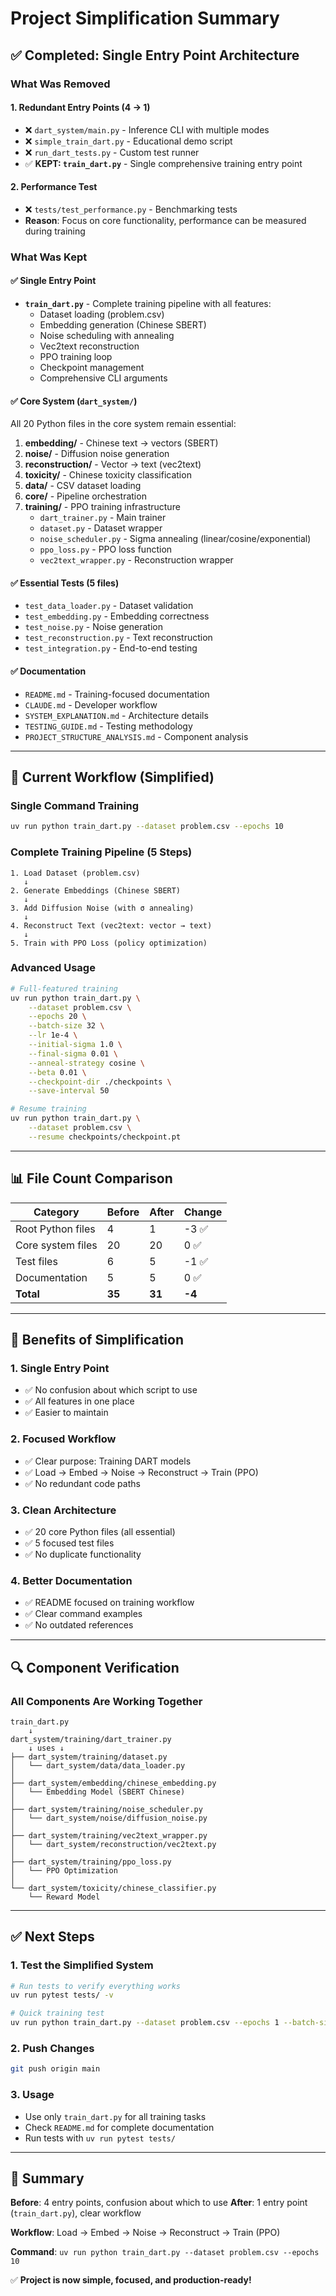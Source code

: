 # Project Simplification Summary

## ✅ Completed: Single Entry Point Architecture

### What Was Removed

#### 1. **Redundant Entry Points** (4 → 1)
- ❌ `dart_system/main.py` - Inference CLI with multiple modes
- ❌ `simple_train_dart.py` - Educational demo script
- ❌ `run_dart_tests.py` - Custom test runner
- ✅ **KEPT: `train_dart.py`** - Single comprehensive training entry point

#### 2. **Performance Test**
- ❌ `tests/test_performance.py` - Benchmarking tests
- **Reason**: Focus on core functionality, performance can be measured during training

### What Was Kept

#### ✅ Single Entry Point
- **`train_dart.py`** - Complete training pipeline with all features:
  - Dataset loading (problem.csv)
  - Embedding generation (Chinese SBERT)
  - Noise scheduling with annealing
  - Vec2text reconstruction
  - PPO training loop
  - Checkpoint management
  - Comprehensive CLI arguments

#### ✅ Core System (`dart_system/`)
All 20 Python files in the core system remain essential:

1. **embedding/** - Chinese text → vectors (SBERT)
2. **noise/** - Diffusion noise generation
3. **reconstruction/** - Vector → text (vec2text)
4. **toxicity/** - Chinese toxicity classification
5. **data/** - CSV dataset loading
6. **core/** - Pipeline orchestration
7. **training/** - PPO training infrastructure
   - `dart_trainer.py` - Main trainer
   - `dataset.py` - Dataset wrapper
   - `noise_scheduler.py` - Sigma annealing (linear/cosine/exponential)
   - `ppo_loss.py` - PPO loss function
   - `vec2text_wrapper.py` - Reconstruction wrapper

#### ✅ Essential Tests (5 files)
- `test_data_loader.py` - Dataset validation
- `test_embedding.py` - Embedding correctness
- `test_noise.py` - Noise generation
- `test_reconstruction.py` - Text reconstruction
- `test_integration.py` - End-to-end testing

#### ✅ Documentation
- `README.md` - Training-focused documentation
- `CLAUDE.md` - Developer workflow
- `SYSTEM_EXPLANATION.md` - Architecture details
- `TESTING_GUIDE.md` - Testing methodology
- `PROJECT_STRUCTURE_ANALYSIS.md` - Component analysis

---

## 🎯 Current Workflow (Simplified)

### Single Command Training
```bash
uv run python train_dart.py --dataset problem.csv --epochs 10
```

### Complete Training Pipeline (5 Steps)
```
1. Load Dataset (problem.csv)
   ↓
2. Generate Embeddings (Chinese SBERT)
   ↓
3. Add Diffusion Noise (with σ annealing)
   ↓
4. Reconstruct Text (vec2text: vector → text)
   ↓
5. Train with PPO Loss (policy optimization)
```

### Advanced Usage
```bash
# Full-featured training
uv run python train_dart.py \
    --dataset problem.csv \
    --epochs 20 \
    --batch-size 32 \
    --lr 1e-4 \
    --initial-sigma 1.0 \
    --final-sigma 0.01 \
    --anneal-strategy cosine \
    --beta 0.01 \
    --checkpoint-dir ./checkpoints \
    --save-interval 50

# Resume training
uv run python train_dart.py \
    --dataset problem.csv \
    --resume checkpoints/checkpoint.pt
```

---

## 📊 File Count Comparison

| Category | Before | After | Change |
|----------|--------|-------|--------|
| Root Python files | 4 | 1 | -3 ✅ |
| Core system files | 20 | 20 | 0 ✅ |
| Test files | 6 | 5 | -1 ✅ |
| Documentation | 5 | 5 | 0 ✅ |
| **Total** | **35** | **31** | **-4** |

---

## 🚀 Benefits of Simplification

### 1. **Single Entry Point**
- ✅ No confusion about which script to use
- ✅ All features in one place
- ✅ Easier to maintain

### 2. **Focused Workflow**
- ✅ Clear purpose: Training DART models
- ✅ Load → Embed → Noise → Reconstruct → Train (PPO)
- ✅ No redundant code paths

### 3. **Clean Architecture**
- ✅ 20 core Python files (all essential)
- ✅ 5 focused test files
- ✅ No duplicate functionality

### 4. **Better Documentation**
- ✅ README focused on training workflow
- ✅ Clear command examples
- ✅ No outdated references

---

## 🔍 Component Verification

### All Components Are Working Together
```
train_dart.py
    ↓
dart_system/training/dart_trainer.py
    ↓ uses ↓
├── dart_system/training/dataset.py
│   └── dart_system/data/data_loader.py
│
├── dart_system/embedding/chinese_embedding.py
│   └── Embedding Model (SBERT Chinese)
│
├── dart_system/training/noise_scheduler.py
│   └── dart_system/noise/diffusion_noise.py
│
├── dart_system/training/vec2text_wrapper.py
│   └── dart_system/reconstruction/vec2text.py
│
├── dart_system/training/ppo_loss.py
│   └── PPO Optimization
│
└── dart_system/toxicity/chinese_classifier.py
    └── Reward Model
```

---

## ✅ Next Steps

### 1. Test the Simplified System
```bash
# Run tests to verify everything works
uv run pytest tests/ -v

# Quick training test
uv run python train_dart.py --dataset problem.csv --epochs 1 --batch-size 4
```

### 2. Push Changes
```bash
git push origin main
```

### 3. Usage
- Use only `train_dart.py` for all training tasks
- Check `README.md` for complete documentation
- Run tests with `uv run pytest tests/`

---

## 📝 Summary

**Before**: 4 entry points, confusion about which to use
**After**: 1 entry point (`train_dart.py`), clear workflow

**Workflow**: Load → Embed → Noise → Reconstruct → Train (PPO)

**Command**: `uv run python train_dart.py --dataset problem.csv --epochs 10`

✅ **Project is now simple, focused, and production-ready!**
